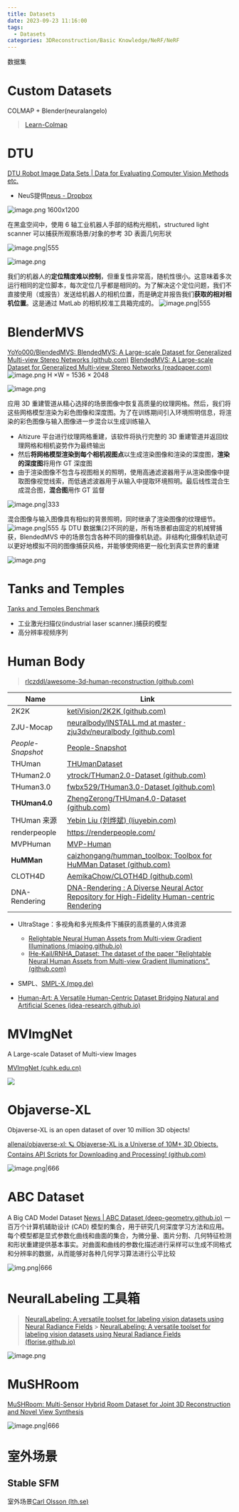 ```yaml
---
title: Datasets
date: 2023-09-23 11:16:00
tags:
  - Datasets
categories: 3DReconstruction/Basic Knowledge/NeRF/NeRF
---
```


数据集

<!-- more -->

# Custom Datasets

COLMAP + Blender(neuralangelo)

> [Learn-Colmap](/Learn/Learn-Colmap)

# DTU

[DTU Robot Image Data Sets | Data for Evaluating Computer Vision Methods etc.](http://roboimagedata.compute.dtu.dk/)
- NeuS提供[neus - Dropbox](https://www.dropbox.com/sh/w0y8bbdmxzik3uk/AAAaZffBiJevxQzRskoOYcyja?dl=0)

![image.png](https://raw.githubusercontent.com/qiyun71/Blog_images/main/pictures/20230923112720.png)
1600x1200

在黑盒空间中，使用 6 轴工业机器人手部的结构光相机，structured light scanner 可以捕获所观察场景/对象的参考 3D 表面几何形状

![image.png|555](https://raw.githubusercontent.com/qiyun71/Blog_images/main/pictures/20230923112501.png)

![image.png](https://raw.githubusercontent.com/qiyun71/Blog_images/main/pictures/20230923112539.png)

我们的机器人的**定位精度难以控制**，但重复性非常高，随机性很小。这意味着多次运行相同的定位脚本，每次定位几乎都是相同的。为了解决这个定位问题，我们不直接使用（或报告）发送给机器人的相机位置，而是确定并报告我们**获取的相对相机位置**。这是通过 MatLab 的相机校准工具箱完成的。
![image.png|555](https://raw.githubusercontent.com/qiyun71/Blog_images/main/pictures/20230923112650.png)

# BlenderMVS

[YoYo000/BlendedMVS: BlendedMVS: A Large-scale Dataset for Generalized Multi-view Stereo Networks (github.com)](https://github.com/YoYo000/BlendedMVS)
[BlendedMVS: A Large-scale Dataset for Generalized Multi-view Stereo Networks (readpaper.com)](https://readpaper.com/pdf-annotate/note?pdfId=4545062112983670785&noteId=1973517268736296192)
![image.png](https://raw.githubusercontent.com/qiyun71/Blog_images/main/pictures/20230923143752.png)
H ×W = 1536 × 2048

![image.png](https://raw.githubusercontent.com/qiyun71/Blog_images/main/pictures/20230923111934.png)

应用 3D 重建管道从精心选择的场景图像中恢复高质量的纹理网格。然后，我们将这些网格模型渲染为彩色图像和深度图。为了在训练期间引入环境照明信息，将渲染的彩色图像与输入图像进一步混合以生成训练输入

- Altizure 平台进行纹理网格重建，该软件将执行完整的 3D 重建管道并返回纹理网格和相机姿势作为最终输出
- 然后**将网格模型渲染到每个相机视图点**以生成渲染图像和渲染的深度图，**渲染的深度图**将用作 GT 深度图
- 由于渲染图像不包含与视图相关的照明，使用高通滤波器用于从渲染图像中提取图像视觉线索，而低通滤波器用于从输入中提取环境照明。最后线性混合生成混合图，**混合图**用作 GT 监督

![image.png|333](https://raw.githubusercontent.com/qiyun71/Blog_images/main/pictures/20230923112434.png)

混合图像与输入图像具有相似的背景照明，同时继承了渲染图像的纹理细节。
![image.png|555](https://raw.githubusercontent.com/qiyun71/Blog_images/main/pictures/20230923112838.png)
与 DTU 数据集[2]不同的是，所有场景都由固定的机械臂捕获，BlendedMVS 中的场景包含各种不同的摄像机轨迹。非结构化摄像机轨迹可以更好地模拟不同的图像捕获风格，并能够使网络更一般化到真实世界的重建

![image.png](https://raw.githubusercontent.com/qiyun71/Blog_images/main/pictures/20230923113119.png)

# Tanks and Temples

[Tanks and Temples Benchmark](https://www.tanksandtemples.org/)

- 工业激光扫描仪(industrial laser scanner.)捕获的模型
- 高分辨率视频序列

# Human Body

> [rlczddl/awesome-3d-human-reconstruction (github.com)](https://github.com/rlczddl/awesome-3d-human-reconstruction#body-1)

| Name              | Link                                                                                                                                              |
| ----------------- | ------------------------------------------------------------------------------------------------------------------------------------------------- |
| 2K2K              | [ketiVision/2K2K (github.com)](https://github.com/ketiVision/2K2K)                                                                                |
| ZJU-Mocap         | [neuralbody/INSTALL.md at master · zju3dv/neuralbody (github.com)](https://github.com/zju3dv/neuralbody/blob/master/INSTALL.md#zju-mocap-dataset) |
| _People-Snapshot_ | [People-Snapshot](https://github.com/zju3dv/neuralbody/blob/master/INSTALL.md#people-snapshot-dataset)                                            |
| THUman            | [THUmanDataset](https://github.com/ZhengZerong/DeepHuman/tree/master/THUmanDataset)                                                               |
| THuman2.0         | [ytrock/THuman2.0-Dataset (github.com)](https://github.com/ytrock/THuman2.0-Dataset)                                                              |
| THuman3.0         | [fwbx529/THuman3.0-Dataset (github.com)](https://github.com/fwbx529/THuman3.0-Dataset)                                                            |
| **THUman4.0**     | [ZhengZerong/THUman4.0-Dataset (github.com)](https://github.com/ZhengZerong/THUman4.0-Dataset)                                                    |
| THUman 来源       | [Yebin Liu (刘烨斌) (liuyebin.com)](http://liuyebin.com/dataset.html)                                                                             |
| renderpeople      | https://renderpeople.com/                                                                                                                         |
| MVPHuman          | [MVP-Human](https://github.com/TingtingLiao/MVPHuman)                                                                                             |
| **HuMMan**        | [caizhongang/humman_toolbox: Toolbox for HuMMan Dataset (github.com)](https://github.com/caizhongang/humman_toolbox)                              |
| CLOTH4D           | [AemikaChow/CLOTH4D (github.com)](https://github.com/AemikaChow/CLOTH4D)                                                                          |
| DNA-Rendering                  | [DNA-Rendering : A Diverse Neural Actor Repository for High-Fidelity Human-centric Rendering](https://dna-rendering.github.io/)                   |

- UltraStage：多视角和多光照条件下捕获的高质量的人体资源
  - [Relightable Neural Human Assets from Multi-view Gradient Illuminations (miaoing.github.io)](https://miaoing.github.io/RNHA/)
  - [IHe-KaiI/RNHA_Dataset: The dataset of the paper "Relightable Neural Human Assets from Multi-view Gradient Illuminations". (github.com)](https://github.com/IHe-KaiI/RNHA_Dataset)

- SMPL、[SMPL-X (mpg.de)](https://smpl-x.is.tue.mpg.de/index.html)

- [Human-Art: A Versatile Human-Centric Dataset Bridging Natural and Artificial Scenes (idea-research.github.io)](https://idea-research.github.io/HumanArt/)

# MVImgNet
A Large-scale Dataset of Multi-view Images

[MVImgNet (cuhk.edu.cn)](https://gaplab.cuhk.edu.cn/projects/MVImgNet/)

![](https://raw.githubusercontent.com/qiyun71/Blog_images/main/pictures/20231021203414.png)

# Objaverse-XL
Objaverse-XL is an open dataset of over 10 million 3D objects!

[allenai/objaverse-xl: 🪐 Objaverse-XL is a Universe of 10M+ 3D Objects. Contains API Scripts for Downloading and Processing! (github.com)](https://github.com/allenai/objaverse-xl)

![image.png|666](https://raw.githubusercontent.com/qiyun71/Blog_images/main/pictures/20231023161713.png)

# ABC Dataset

A Big CAD Model Dataset
[News | ABC Dataset (deep-geometry.github.io)](https://deep-geometry.github.io/abc-dataset/)
一百万个计算机辅助设计 (CAD) 模型的集合，用于研究几何深度学习方法和应用。每个模型都是显式参数化曲线和曲面的集合，为微分量、面片分割、几何特征检测和形状重建提供基本事实。对曲面和曲线的参数化描述进行采样可以生成不同格式和分辨率的数据，从而能够对各种几何学习算法进行公平比较

![img.png|666](https://raw.githubusercontent.com/qiyun71/Blog_images/main/pictures20231109094128.png)


# NeuralLabeling 工具箱

> [NeuralLabeling: A versatile toolset for labeling vision datasets using Neural Radiance Fields](NeuralLabeling.md) > [NeuralLabeling: A versatile toolset for labeling vision datasets using Neural Radiance Fields (florise.github.io)](https://florise.github.io/neural_labeling_web/)

![image.png](https://raw.githubusercontent.com/qiyun71/Blog_images/main/pictures/20230925144627.png)

# MuSHRoom

[MuSHRoom: Multi-Sensor Hybrid Room Dataset for Joint 3D Reconstruction and Novel View Synthesis](https://arxiv.org/abs/2311.02778)

![image.png|666](https://raw.githubusercontent.com/qiyun71/Blog_images/main/pictures20231108222956.png)

# 室外场景

## Stable SFM

室外场景[Carl Olsson (lth.se)](https://www.maths.lth.se/matematiklth/personal/calle/dataset/dataset.html)


